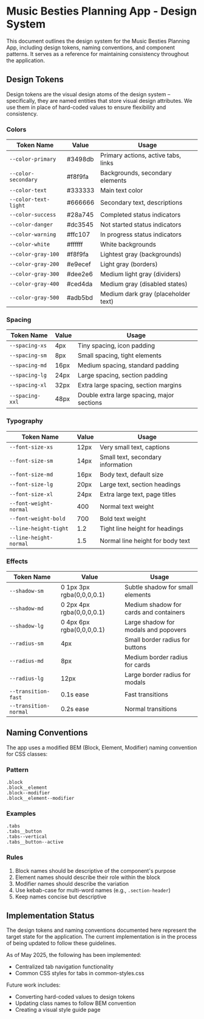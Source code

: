 # Music Besties Planning App - Design System

This document outlines the design system for the Music Besties Planning App, including design tokens, naming conventions, and component patterns. It serves as a reference for maintaining consistency throughout the application.

## Design Tokens

Design tokens are the visual design atoms of the design system – specifically, they are named entities that store visual design attributes. We use them in place of hard-coded values to ensure flexibility and consistency.

### Colors

| Token Name | Value | Usage |
|------------|-------|-------|
| `--color-primary` | #3498db | Primary actions, active tabs, links |
| `--color-secondary` | #f8f9fa | Backgrounds, secondary elements |
| `--color-text` | #333333 | Main text color |
| `--color-text-light` | #666666 | Secondary text, descriptions |
| `--color-success` | #28a745 | Completed status indicators |
| `--color-danger` | #dc3545 | Not started status indicators |
| `--color-warning` | #ffc107 | In progress status indicators |
| `--color-white` | #ffffff | White backgrounds |
| `--color-gray-100` | #f8f9fa | Lightest gray (backgrounds) |
| `--color-gray-200` | #e9ecef | Light gray (borders) |
| `--color-gray-300` | #dee2e6 | Medium light gray (dividers) |
| `--color-gray-400` | #ced4da | Medium gray (disabled states) |
| `--color-gray-500` | #adb5bd | Medium dark gray (placeholder text) |

### Spacing

| Token Name | Value | Usage |
|------------|-------|-------|
| `--spacing-xs` | 4px | Tiny spacing, icon padding |
| `--spacing-sm` | 8px | Small spacing, tight elements |
| `--spacing-md` | 16px | Medium spacing, standard padding |
| `--spacing-lg` | 24px | Large spacing, section padding |
| `--spacing-xl` | 32px | Extra large spacing, section margins |
| `--spacing-xxl` | 48px | Double extra large spacing, major sections |

### Typography

| Token Name | Value | Usage |
|------------|-------|-------|
| `--font-size-xs` | 12px | Very small text, captions |
| `--font-size-sm` | 14px | Small text, secondary information |
| `--font-size-md` | 16px | Body text, default size |
| `--font-size-lg` | 20px | Large text, section headings |
| `--font-size-xl` | 24px | Extra large text, page titles |
| `--font-weight-normal` | 400 | Normal text weight |
| `--font-weight-bold` | 700 | Bold text weight |
| `--line-height-tight` | 1.2 | Tight line height for headings |
| `--line-height-normal` | 1.5 | Normal line height for body text |

### Effects

| Token Name | Value | Usage |
|------------|-------|-------|
| `--shadow-sm` | 0 1px 3px rgba(0,0,0,0.1) | Subtle shadow for small elements |
| `--shadow-md` | 0 2px 4px rgba(0,0,0,0.1) | Medium shadow for cards and containers |
| `--shadow-lg` | 0 4px 6px rgba(0,0,0,0.1) | Large shadow for modals and popovers |
| `--radius-sm` | 4px | Small border radius for buttons |
| `--radius-md` | 8px | Medium border radius for cards |
| `--radius-lg` | 12px | Large border radius for modals |
| `--transition-fast` | 0.1s ease | Fast transitions |
| `--transition-normal` | 0.2s ease | Normal transitions |

## Naming Conventions

The app uses a modified BEM (Block, Element, Modifier) naming convention for CSS classes:

### Pattern

```
.block
.block__element
.block--modifier
.block__element--modifier
```

### Examples

```
.tabs
.tabs__button
.tabs--vertical
.tabs__button--active
```

### Rules

1. Block names should be descriptive of the component's purpose
2. Element names should describe their role within the block
3. Modifier names should describe the variation
4. Use kebab-case for multi-word names (e.g., `.section-header`)
5. Keep names concise but descriptive

## Implementation Status

The design tokens and naming conventions documented here represent the target state for the application. The current implementation is in the process of being updated to follow these guidelines.

As of May 2025, the following has been implemented:
- Centralized tab navigation functionality
- Common CSS styles for tabs in common-styles.css

Future work includes:
- Converting hard-coded values to design tokens
- Updating class names to follow BEM convention
- Creating a visual style guide page
